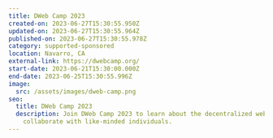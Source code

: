 ```yaml
---
title: DWeb Camp 2023
created-on: 2023-06-27T15:30:55.950Z
updated-on: 2023-06-27T15:30:55.964Z
published-on: 2023-06-27T15:30:55.978Z
category: supported-sponsored
location: Navarro, CA
external-link: https://dwebcamp.org/
start-date: 2023-06-21T15:30:00.000Z
end-date: 2023-06-25T15:30:55.996Z
image:
  src: /assets/images/dweb-camp.png
seo:
  title: DWeb Camp 2023
  description: Join DWeb Camp 2023 to learn about the decentralized web and
    collaborate with like-minded individuals.
---
```

